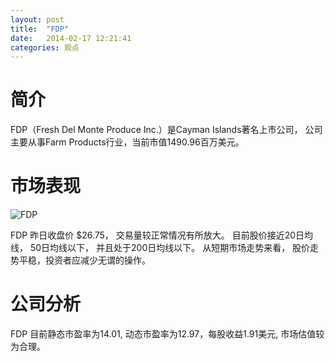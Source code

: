 ```yaml
---
layout: post
title:  "FDP"
date:   2014-02-17 12:21:41
categories: 观点
---
```


# 简介
FDP（Fresh Del Monte Produce Inc.）是Cayman Islands著名上市公司，
公司主要从事Farm Products行业，当前市值1490.96百万美元。

# 市场表现

![FDP](http://finviz.com/chart.ashx?t=FDP&ty=c&ta=1&p=d&s=l)

FDP 昨日收盘价 $26.75，
交易量较正常情况有所放大。
目前股价接近20日均线，
50日均线以下，
并且处于200日均线以下。
从短期市场走势来看，
股价走势平稳，投资者应减少无谓的操作。

# 公司分析
FDP 目前静态市盈率为14.01, 动态市盈率为12.97，每股收益1.91美元,
市场估值较为合理。
